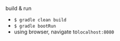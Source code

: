 build & run

* `$ gradle clean build`
* `$ gradle bootRun`
* using browser, navigate to`localhost:8080`

